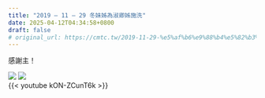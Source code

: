 ```yaml
---
title: "2019 – 11 – 29 冬妹姊為淑卿姊施洗"
date: 2025-04-12T04:34:58+0800
draft: false
# original_url: https://cmtc.tw/2019-11-29-%e5%af%b6%e9%88%b4%e5%82%b3%e9%81%93%e7%82%ba%e9%99%b3%e9%b4%bb%e9%ba%9f%e3%80%81%e8%a8%b1%e4%bd%b3%e7%91%84%e5%a4%ab%e5%a9%a6%e6%96%bd%e6%b4%97
---
```




感謝主！

![](/images/淑卿姊施洗1.jpg)
![](/images/淑卿姊施洗2.jpg)
<br>
{{< youtube kON-ZCunT6k >}}